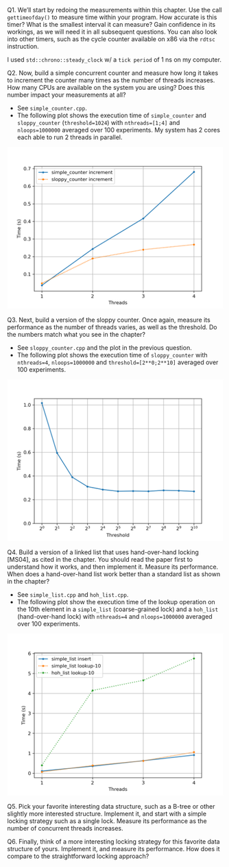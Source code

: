 Q1. We’ll start by redoing the measurements within this chapter. Use the call `gettimeofday()` to measure time within your program. How accurate is this timer? What is the smallest interval it can measure? Gain confidence in its workings, as we will need it in all subsequent questions. You can also look into other timers, such as the cycle counter available on x86 via the `rdtsc` instruction.

I used `std::chrono::steady_clock` w/ a `tick period` of 1 ns on my computer.

Q2. Now, build a simple concurrent counter and measure how long it takes to increment the counter many times as the number of threads increases. How many CPUs are available on the system you are using? Does this number impact your measurements at all?

* See `simple_counter.cpp`.
* The following plot shows the execution time of `simple_counter` and `sloppy_counter` (`threshold=1024`) with `nthreads=[1;4]` and `nloops=1000000` averaged over 100 experiments. My system has 2 cores each able to run 2 threads in parallel.

![Performance of simple vs sloppy counters](counters_plot.png)

Q3. Next, build a version of the sloppy counter. Once again, measure its performance as the number of threads varies, as well as the threshold. Do the numbers match what you see in the chapter?

* See `sloppy_counter.cpp` and the plot in the previous question.
* The following plot shows the execution time of `sloppy_counter` with `nthreads=4`, `nloops=1000000` and `threshold=[2**0;2**10]` averaged over 100 experiments.

![Sloppy counter scaling](threshold_plot.png)

Q4. Build a version of a linked list that uses hand-over-hand locking [MS04], as cited in the chapter. You should read the paper first to understand how it works, and then implement it. Measure its performance. When does a hand-over-hand list work better than a standard list as shown in the chapter?

* See `simple_list.cpp` and `hoh_list.cpp`.
* The following plot show the execution time of the lookup operation on the 10th element in a `simple_list` (coarse-grained lock) and a `hoh_list` (hand-over-hand lock) with `nthreads=4` and `nloops=1000000` averaged over 100 experiments.

![Performance of lookup in simple vs hoh locking list](lists_plot.png)

Q5. Pick your favorite interesting data structure, such as a B-tree or other slightly more interested structure. Implement it, and start with a simple locking strategy such as a single lock. Measure its performance as the number of concurrent threads increases.

Q6. Finally, think of a more interesting locking strategy for this favorite data structure of yours. Implement it, and measure its performance. How does it compare to the straightforward locking approach?
